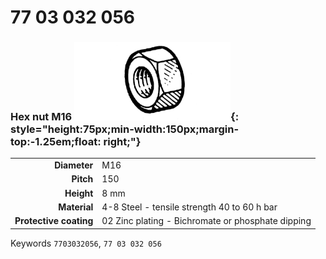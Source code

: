 # 77 03 032 056

### Hex nut M16 ![](../assets/images/parts/hex_bolt.png){: style="height:75px;min-width:150px;margin-top:-1.25em;float: right;"}

|   |   |
|---:|---|
**Diameter** | M16
**Pitch** |150
**Height** |8 mm
**Material** | 4-8 Steel - tensile strength 40 to 60 h bar
**Protective coating** | 02 Zinc plating - Bichromate or phosphate dipping

Keywords `7703032056`, `77 03 032 056`
